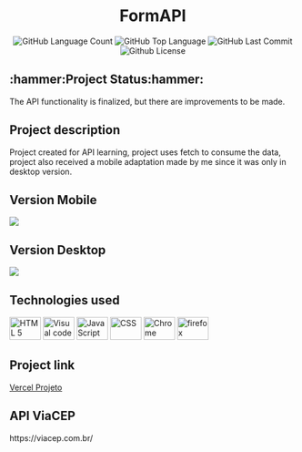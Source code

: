 <h1 align="center">FormAPI </h1><div align="center">
<img alt="GitHub Language Count" src="https://img.shields.io/github/languages/count/Guilbertoliveira/FormAPI" />
<img alt="GitHub Top Language" src="https://img.shields.io/github/languages/top/Guilbertoliveira/FormAPI" />
<img alt="GitHub Last Commit" src="https://img.shields.io/github/last-commit/Guilbertoliveira/FormAPI" />
<img alt="Github License" src="https://img.shields.io/github/license/Guilbertoliveira/FormAPI" /></div>

<h2>:hammer:Project Status:hammer:</h2>
<p>The API functionality is finalized, but there are improvements to be made.</p>

<h2>Project description</h2>
<p>Project created for API learning, project uses fetch to consume the data, project also received a mobile adaptation made by me since it was only in desktop version.</p>

<h2 >Version Mobile</h2>
<img src="https://user-images.githubusercontent.com/41201436/225088223-4445b094-dc91-48e0-a626-afb0f961e98b.gif">
<h2>Version Desktop</h2>
<img src="https://user-images.githubusercontent.com/41201436/225088023-fea7ab00-cca4-4750-8309-fe071c04cf95.png">

<h2>Technologies used</h2>

<div>
<img src="https://cdn.jsdelivr.net/gh/devicons/devicon/icons/html5/html5-plain-wordmark.svg" height="40" width="55" title="HTML 5" />
<img src="https://cdn.jsdelivr.net/gh/devicons/devicon/icons/visualstudio/visualstudio-plain.svg" height="40" width="55" title="Visual code"  />
<img src="https://cdn.jsdelivr.net/gh/devicons/devicon/icons/javascript/javascript-plain.svg" height="40" width="55" title="JavaScript"/>
<img src="https://cdn.jsdelivr.net/gh/devicons/devicon/icons/css3/css3-plain-wordmark.svg" height="40" width="55" title="CSS" /> 
<img src="https://cdn.jsdelivr.net/gh/devicons/devicon/icons/chrome/chrome-original-wordmark.svg" height="40" width="55" title="Chrome"  />
<img src="https://cdn.jsdelivr.net/gh/devicons/devicon/icons/firefox/firefox-original.svg" height="40" width="55" title="firefox" />  </div>
 


<h2> Project link </h2>
<a href="https://form-api-three.vercel.app/">Vercel Projeto</a>
<h2>API ViaCEP</h2>
<p>https://viacep.com.br/</p>

